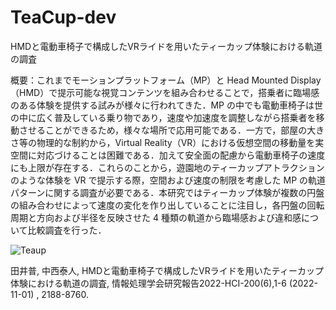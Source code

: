 # TeaCup-dev

HMDと電動車椅子で構成したVRライドを用いたティーカップ体験における軌道の調査

概要：これまでモーションプラットフォーム（MP）と Head Mounted Display（HMD）で提示可能な視覚コンテンツを組み合わせることで，搭乗者に臨場感のある体験を提供する試みが様々に行われてきた．MP の中でも電動車椅子は世の中に広く普及している乗り物であり，速度や加速度を調整しながら搭乗者を移動させることができるため，様々な場所で応用可能である．一方で，部屋の大きさ等の物理的な制約から，Virtual Reality（VR）における仮想空間の移動量を実空間に対応づけることは困難である．加えて安全面の配慮から電動車椅子の速度にも上限が存在する．これらのことから，遊園地のティーカップアトラクションのような体験を VR で提示する際，空間および速度の制限を考慮した MP の軌道パターンに関する調査が必要である．本研究ではティーカップ体験が複数の円盤の組み合わせによって速度の変化を作り出していることに注目し，各円盤の回転周期と方向および半径を反映させた 4 種類の軌道から臨場感および違和感について比較調査を行った．

![Teaup](https://user-images.githubusercontent.com/92976267/202383180-bb813621-41cc-47e9-ade7-ff7b5d6c263d.png)




田井普, 中西泰人, HMDと電動車椅子で構成したVRライドを用いたティーカップ体験における軌道の調査, 情報処理学会研究報告2022-HCI-200(6),1-6 (2022-11-01) , 2188-8760.


